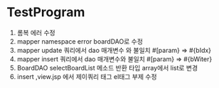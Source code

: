 # TestProgram
1. 롬복 에러 수정
2. mapper namespace error boardDAO로 수정
3. mapper update 쿼리에서  dao 매개변수 와  불일치 #[param} => #{bIdx}
4. mapper insert 쿼리에서  dao 매개변수와  불일치 #[param} => #{bWiter}
5. BoardDAO selectBoardList 메소드 반환 타입 array에서 list로 변경
6. insert ,view.jsp 에서 제이쿼리 태그 el태그 부제 수정
